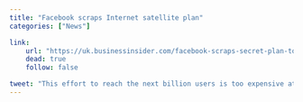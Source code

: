 ```yaml
---
title: "Facebook scraps Internet satellite plan"
categories: ["News"]

link:
    url: "https://uk.businessinsider.com/facebook-scraps-secret-plan-to-build-satellite-to-provide-internet-in-developing-world-500-million-2015-6"
    dead: true
    follow: false

tweet: "This effort to reach the next billion users is too expensive at the moment."
---
```

